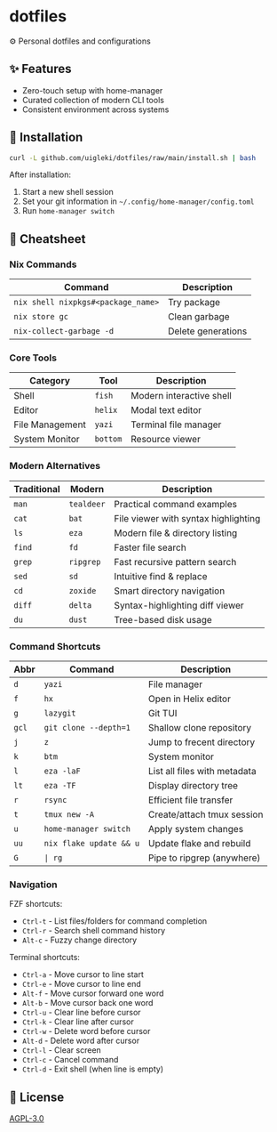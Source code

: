 # dotfiles

⚙️ Personal dotfiles and configurations

## ✨ Features

- Zero-touch setup with home-manager
- Curated collection of modern CLI tools
- Consistent environment across systems

## 🚀 Installation

```bash
curl -L github.com/uigleki/dotfiles/raw/main/install.sh | bash
```

After installation:

1. Start a new shell session
2. Set your git information in `~/.config/home-manager/config.toml`
3. Run `home-manager switch`

## 📝 Cheatsheet

### Nix Commands

| Command                            | Description        |
| ---------------------------------- | ------------------ |
| `nix shell nixpkgs#<package_name>` | Try package        |
| `nix store gc`                     | Clean garbage      |
| `nix-collect-garbage -d`           | Delete generations |

### Core Tools

| Category        | Tool     | Description              |
| --------------- | -------- | ------------------------ |
| Shell           | `fish`   | Modern interactive shell |
| Editor          | `helix`  | Modal text editor        |
| File Management | `yazi`   | Terminal file manager    |
| System Monitor  | `bottom` | Resource viewer          |

### Modern Alternatives

| Traditional | Modern     | Description                          |
| ----------- | ---------- | ------------------------------------ |
| `man`       | `tealdeer` | Practical command examples           |
| `cat`       | `bat`      | File viewer with syntax highlighting |
| `ls`        | `eza`      | Modern file & directory listing      |
| `find`      | `fd`       | Faster file search                   |
| `grep`      | `ripgrep`  | Fast recursive pattern search        |
| `sed`       | `sd`       | Intuitive find & replace             |
| `cd`        | `zoxide`   | Smart directory navigation           |
| `diff`      | `delta`    | Syntax-highlighting diff viewer      |
| `du`        | `dust`     | Tree-based disk usage                |

### Command Shortcuts

| Abbr  | Command                 | Description                  |
| ----- | ----------------------- | ---------------------------- |
| `d`   | `yazi`                  | File manager                 |
| `f`   | `hx`                    | Open in Helix editor         |
| `g`   | `lazygit`               | Git TUI                      |
| `gcl` | `git clone --depth=1`   | Shallow clone repository     |
| `j`   | `z`                     | Jump to frecent directory    |
| `k`   | `btm`                   | System monitor               |
| `l`   | `eza -laF`              | List all files with metadata |
| `lt`  | `eza -TF`               | Display directory tree       |
| `r`   | `rsync`                 | Efficient file transfer      |
| `t`   | `tmux new -A`           | Create/attach tmux session   |
| `u`   | `home-manager switch`   | Apply system changes         |
| `uu`  | `nix flake update && u` | Update flake and rebuild     |
| `G`   | `\| rg`                 | Pipe to ripgrep (anywhere)   |

### Navigation

FZF shortcuts:

- `Ctrl-t` - List files/folders for command completion
- `Ctrl-r` - Search shell command history
- `Alt-c` - Fuzzy change directory

Terminal shortcuts:

- `Ctrl-a` - Move cursor to line start
- `Ctrl-e` - Move cursor to line end
- `Alt-f` - Move cursor forward one word
- `Alt-b` - Move cursor back one word
- `Ctrl-u` - Clear line before cursor
- `Ctrl-k` - Clear line after cursor
- `Ctrl-w` - Delete word before cursor
- `Alt-d` - Delete word after cursor
- `Ctrl-l` - Clear screen
- `Ctrl-c` - Cancel command
- `Ctrl-d` - Exit shell (when line is empty)

## 📄 License

[AGPL-3.0](LICENSE)
